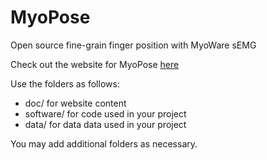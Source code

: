 # MyoPose

Open source fine-grain finger position with MyoWare sEMG

Check out the website for MyoPose [here](https://afantino951.github.io/MyoPose/)

Use the folders as follows:

* doc/ for website content
* software/ for code used in your project
* data/ for data data used in your project

You may add additional folders as necessary.
